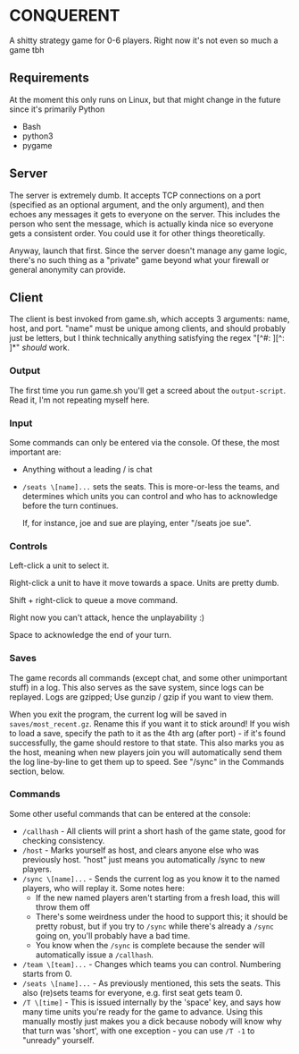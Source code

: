 CONQUERENT
==========

A shitty strategy game for 0-6 players. Right now it's not even so much a game tbh

Requirements
------------

At the moment this only runs on Linux, but that might change in the future since it's primarily Python

- Bash
- python3
- pygame

Server
------

The server is extremely dumb. It accepts TCP connections on a port (specified as an optional argument, and the only argument), and then echoes any messages it gets to everyone on the server. This includes the person who sent the message, which is actually kinda nice so everyone gets a consistent order. You could use it for other things theoretically.

Anyway, launch that first. Since the server doesn't manage any game logic, there's no such thing as a "private" game beyond what your firewall or general anonymity can provide.

Client
------

The client is best invoked from game.sh, which accepts 3 arguments: name, host, and port. "name" must be unique among clients, and should probably just be letters, but I think technically anything satisfying the regex "\[^#: ]\[^: ]\*" *should* work.

### Output

The first time you run game.sh you'll get a screed about the `output-script`. Read it, I'm not repeating myself here.

### Input

Some commands can only be entered via the console. Of these, the most important are:
-   Anything without a leading / is chat
-   `/seats \[name]...` sets the seats. This is more-or-less the teams, and determines which units you can control and who has to acknowledge before the turn continues.

    If, for instance, joe and sue are playing, enter "/seats joe sue". 

### Controls

Left-click a unit to select it.

Right-click a unit to have it move towards a space. Units are pretty dumb.

Shift + right-click to queue a move command.

Right now you can't attack, hence the unplayability :)

Space to acknowledge the end of your turn.

### Saves

The game records all commands (except chat, and some other unimportant stuff) in a log. This also serves as the save system, since logs can be replayed. Logs are gzipped; Use gunzip / gzip if you want to view them.

When you exit the program, the current log will be saved in `saves/most_recent.gz`. Rename this if you want it to stick around! If you wish to load a save, specify the path to it as the 4th arg (after port) - if it's found successfully, the game should restore to that state. This also marks you as the host, meaning when new players join you will automatically send them the log line-by-line to get them up to speed. See "/sync" in the Commands section, below.

### Commands

Some other useful commands that can be entered at the console:
- `/callhash` - All clients will print a short hash of the game state, good for checking consistency.
- `/host` - Marks yourself as host, and clears anyone else who was previously host. "host" just means you automatically /sync to new players.
- `/sync \[name]...` - Sends the current log as you know it to the named players, who will replay it. Some notes here:
  - If the new named players aren't starting from a fresh load, this will throw them off
  - There's some weirdness under the hood to support this; it should be pretty robust, but if you try to `/sync` while there's already a `/sync` going on, you'll probably have a bad time.
  - You know when the `/sync` is complete because the sender will automatically issue a `/callhash`.
- `/team \[team]...` - Changes which teams you can control. Numbering starts from 0.
- `/seats \[name]...` - As previously mentioned, this sets the seats. This also (re)sets teams for everyone, e.g. first seat gets team 0.
- `/T \[time]` - This is issued internally by the 'space' key, and says how many time units you're ready for the game to advance. Using this manually mostly just makes you a dick because nobody will know why that turn was 'short', with one exception - you can use `/T -1` to "unready" yourself.
